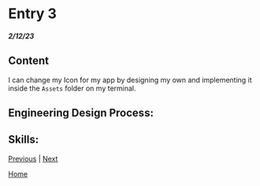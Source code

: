 # Entry 3
##### 2/12/23

## Content

I can change my Icon for my app by designing my own and implementing it inside the `Assets` folder on my terminal. 



## Engineering Design Process:


## Skills:



[Previous](entry02.md) | [Next](entry04.md)

[Home](../README.md)
